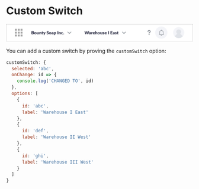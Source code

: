 # Custom Switch

![Custom Switch](./custom-switch.png)

You can add a custom switch by proving the `customSwitch` option:

```js
customSwitch: {
  selected: 'abc',
  onChange: id => {
    console.log('CHANGED TO', id)
  },
  options: [
    {
      id: 'abc',
      label: 'Warehouse I East'
    },
    {
      id: 'def',
      label: 'Warehouse II West'
    },
    {
      id: 'ghi',
      label: 'Warehouse III West'
    }
  ]
}
```

